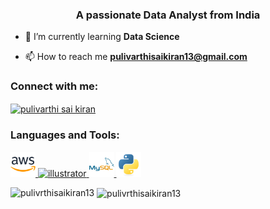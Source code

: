 <h3 align="center">A passionate Data Analyst from India</h3>

- 🌱 I’m currently learning **Data Science**

- 📫 How to reach me **pulivarthisaikiran13@gmail.com**

<h3 align="left">Connect with me:</h3>
<p align="left">
<a href="https://linkedin.com/in/pulivarthi sai kiran" target="blank"><img align="center" src="https://raw.githubusercontent.com/rahuldkjain/github-profile-readme-generator/master/src/images/icons/Social/linked-in-alt.svg" alt="pulivarthi sai kiran" height="30" width="40" /></a>
</p>

<h3 align="left">Languages and Tools:</h3>
<p align="left"> <a href="https://aws.amazon.com" target="_blank" rel="noreferrer"> <img src="https://raw.githubusercontent.com/devicons/devicon/master/icons/amazonwebservices/amazonwebservices-original-wordmark.svg" alt="aws" width="40" height="40"/> </a> <a href="https://www.adobe.com/in/products/illustrator.html" target="_blank" rel="noreferrer"> <img src="https://www.vectorlogo.zone/logos/adobe_illustrator/adobe_illustrator-icon.svg" alt="illustrator" width="40" height="40"/> </a> <a href="https://www.mysql.com/" target="_blank" rel="noreferrer"> <img src="https://raw.githubusercontent.com/devicons/devicon/master/icons/mysql/mysql-original-wordmark.svg" alt="mysql" width="40" height="40"/> </a> <a href="https://www.python.org" target="_blank" rel="noreferrer"> <img src="https://raw.githubusercontent.com/devicons/devicon/master/icons/python/python-original.svg" alt="python" width="40" height="40"/> </a> </p>

<p><img align="left" src="https://github-readme-stats.vercel.app/api/top-langs?username=pulivrthisaikiran13&show_icons=true&locale=en&layout=compact" alt="pulivrthisaikiran13" /></p>

<p>&nbsp;<img align="center" src="https://github-readme-stats.vercel.app/api?username=pulivrthisaikiran13&show_icons=true&locale=en" alt="pulivrthisaikiran13" /></p>
